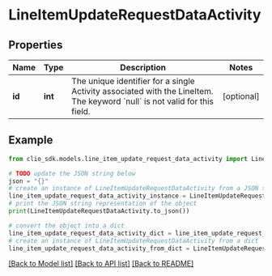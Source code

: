 # LineItemUpdateRequestDataActivity


## Properties

Name | Type | Description | Notes
------------ | ------------- | ------------- | -------------
**id** | **int** | The unique identifier for a single Activity associated with the LineItem. The keyword &#x60;null&#x60; is not valid for this field. | [optional] 

## Example

```python
from clio_sdk.models.line_item_update_request_data_activity import LineItemUpdateRequestDataActivity

# TODO update the JSON string below
json = "{}"
# create an instance of LineItemUpdateRequestDataActivity from a JSON string
line_item_update_request_data_activity_instance = LineItemUpdateRequestDataActivity.from_json(json)
# print the JSON string representation of the object
print(LineItemUpdateRequestDataActivity.to_json())

# convert the object into a dict
line_item_update_request_data_activity_dict = line_item_update_request_data_activity_instance.to_dict()
# create an instance of LineItemUpdateRequestDataActivity from a dict
line_item_update_request_data_activity_from_dict = LineItemUpdateRequestDataActivity.from_dict(line_item_update_request_data_activity_dict)
```
[[Back to Model list]](../README.md#documentation-for-models) [[Back to API list]](../README.md#documentation-for-api-endpoints) [[Back to README]](../README.md)


